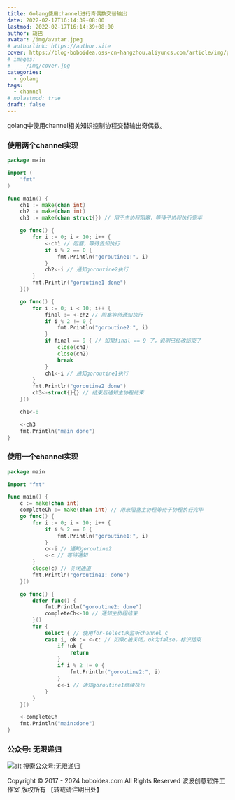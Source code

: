 ```yaml
---
title: Golang使用channel进行奇偶数交替输出
date: 2022-02-17T16:14:39+08:00
lastmod: 2022-02-17T16:14:39+08:00
author: 胡巴
avatar: /img/avatar.jpeg
# authorlink: https://author.site
cover: https://blog-boboidea.oss-cn-hangzhou.aliyuncs.com/article/img/posts/golang_%E5%A5%87%E5%81%B6%E4%BA%A4%E6%9B%BF%E6%89%93%E5%8D%B0.jpg
# images:
#   - /img/cover.jpg
categories:
  - golang
tags:
  - channel
# nolastmod: true
draft: false
---
```


golang中使用channel相关知识控制协程交替输出奇偶数。

<!--more-->

### 使用两个channel实现
```go
package main

import (
	"fmt"
)

func main() {
	ch1 := make(chan int)
	ch2 := make(chan int)
	ch3 := make(chan struct{}) // 用于主协程阻塞，等待子协程执行完毕

	go func() {
		for i := 0; i < 10; i++ {
			<-ch1 // 阻塞，等待告知执行
			if i % 2 == 0 {
				fmt.Println("goroutine1:", i)
			}
			ch2<-i // 通知goroutine2执行
		}
		fmt.Println("goroutine1 done")
	}()

	go func() {
		for i := 0; i < 10; i++ {
			final := <-ch2 // 阻塞等待通知执行
			if i % 2 != 0 {
				fmt.Println("goroutine2:", i)
			}
			if final == 9 { // 如果final == 9 了，说明已经改结束了
				close(ch1)
				close(ch2)
				break
			}
			ch1<-i // 通知goroutine1执行
		}
		fmt.Println("goroutine2 done")
		ch3<-struct{}{} // 结束后通知主协程结束
	}()

	ch1<-0

	<-ch3
	fmt.Println("main done")
}
```
### 使用一个channel实现
```go
package main

import "fmt"

func main() {
	c := make(chan int)
	completeCh := make(chan int) // 用来阻塞主协程等待子协程执行完毕
	go func() {
		for i := 0; i < 10; i++ {
			if i % 2 == 0 {
				fmt.Println("goroutine1:", i)
			}
			c<-i // 通知goroutine2
			<-c // 等待通知
		}
		close(c) // 关闭通道
		fmt.Println("goroutine1: done")
	}()

	go func() {
		defer func() {
			fmt.Println("goroutine2: done")
			completeCh<-10 // 通知主协程结束
		}()
		for {
			select { // 使用for-select来监听channel_c
			case i, ok := <-c: // 如果c被关闭，ok为false，标识结束
				if !ok {
					return
				}
				if i % 2 != 0 {
					fmt.Println("goroutine2:", i)
				}
				c<-i // 通知goroutine1继续执行
			}
		}
	}()

	<-completeCh
	fmt.Println("main:done")
}
```

<!--qr_code-->

### 公众号: 无限递归

![alt 搜索公众号:无限递归](https://blog-boboidea.oss-cn-hangzhou.aliyuncs.com/article/img/gongzhonghao.jpeg "无限递归")

<!--declare-declare-->

Copyright &copy; 2017 - 2024 boboidea.com All Rights Reserved 波波创意软件工作室 版权所有 【转载请注明出处】
